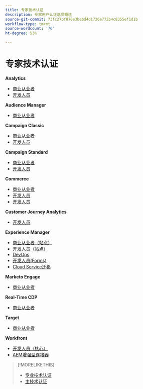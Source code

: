 ```yaml
---
title: 专家技术认证
description: 专家用户认证选项概述
source-git-commit: 73fc27bf870e3bebd4d1736e772b4c8355ef1d1b
workflow-type: tm+mt
source-wordcount: '76'
ht-degree: 53%

---
```


# 专家技术认证

**Analytics**

* [商业从业者](/help/certifications/aa/aa-e-business.md) <!--AD0-E208-->
* [开发人员](/help/certifications/aa/aa-e-developer.md) <!--AD0-E209-->

**Audience Manager**

* [商业从业者](/help/certifications/aam/aam-e-business.md) <!--AD0-E457-->

**Campaign Classic**

* [商业从业者](/help/certifications/acc/acc-e-business.md) <!--AD0-E327-->
* [开发人员](/help/certifications/acc/acc-e-developer.md) <!--AD0-E330-->

**Campaign Standard**

* [商业从业者](/help/certifications/acs/acs-e-business.md) <!--AD0-E307-->
* [开发人员](/help/certifications/acs/acs-e-developer.md) <!--AD0-E306-->

**Commerce**

* [商业从业者](/help/certifications/ac/ac-e-business.md) <!--AD0-E708-->
* [开发人员](/help/certifications/ac/ac-e-developer.md) <!--AD0-E716-->
* [开发人员](/help/certifications/ac/ac-e-fedeveloper.md) <!--AD0-E710-->

**Customer Journey Analytics**

* [开发人员](/help/certifications/acja/acja-e-developer.md) <!--AD0-E604-->

**Experience Manager**

* [商业从业者（站点）](/help/certifications/aem/aem-sites-e-business.md) <!--AD0-E121-->
* [开发人员（站点）](/help/certifications/aem/aem-sites-e-developer.md) <!--AD0-E134-->
* [DevOps](/help/certifications/aem/aem-devops-e-engineer.md) <!--AD0-E124-->
* [开发人员(Forms)](/help/certifications/aem/aem-forms-e-developer.md) <!--AD0-E125-->
* [Cloud Service迁移](/help/certifications/aem/aem-cs-e-migration.md) <!--AD0-E136-->

**Marketo Engage**

* [商业从业者](/help/certifications/ame/ame-e-business.md) <!--AD0-E559-->

**Real-Time CDP**

* [商业从业者](/help/certifications/rtcdp/rtcdp-p-business.md) <!--AD0-E602-->

**Target**

* [商业从业者](/help/certifications/at/at-e-business.md) <!--AD0-E406-->

**Workfront**

* [开发人员（核心）](/help/certifications/aw/aw-core-e-developer.md) <!--AD0-E904-->
* [AEM增强型连接器](/help/certifications/aw/aw-aem-e-connector.md) <!--AD0-E906-->

>[!MORELIKETHIS]
>
>* [专业技术认证](professional.md)
>* [主技术认证](master.md)
